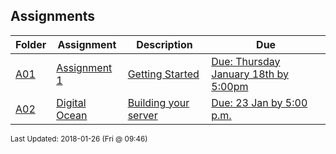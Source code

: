 ## Assignments
| Folder | Assignment | Description | Due|
 | ------------|------------|------------|------------|
 | [A01](A01) | [ Assignment 1 ]([A01](A01)) | [ Getting Started]([A01](A01)) | [Due: Thursday January 18th by 5:00pm]([A01](A01)) |
 | [A02](A02) | [ Digital Ocean ]([A02](A02)) | [ Building your server]([A02](A02)) | [Due: 23 Jan by 5:00 p.m.]([A02](A02)) |

<sup>Last Updated: 2018-01-26 (Fri @ 09:46)</sup>